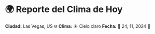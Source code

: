 # 🌍 Reporte del Clima de Hoy

**Ciudad:** Las Vegas, US 🌐
**Clima:** ☀️ Cielo claro
**Fecha:** 📅 24, 11, 2024 🚀
